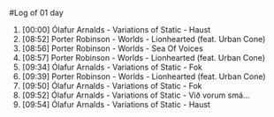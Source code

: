#Log of 01 day

1. [00:00] Ólafur Arnalds - Variations of Static - Haust
1. [08:52] Porter Robinson - Worlds - Lionhearted (feat. Urban Cone)
1. [08:56] Porter Robinson - Worlds - Sea Of Voices
1. [08:57] Porter Robinson - Worlds - Lionhearted (feat. Urban Cone)
1. [09:34] Ólafur Arnalds - Variations of Static - Fok
1. [09:39] Porter Robinson - Worlds - Lionhearted (feat. Urban Cone)
1. [09:50] Ólafur Arnalds - Variations of Static - Fok
1. [09:52] Ólafur Arnalds - Variations of Static - Við vorum smá...
1. [09:54] Ólafur Arnalds - Variations of Static - Haust
